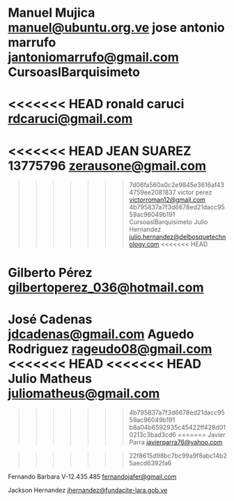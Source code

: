 Manuel Mujica manuel@ubuntu.org.ve
jose antonio marrufo
jantoniomarrufo@gmail.com
CursoaslBarquisimeto
====================
<<<<<<< HEAD
ronald caruci
rdcaruci@gmail.com
=======
<<<<<<< HEAD
JEAN SUAREZ
13775796
zerausone@gmail.com
=======
>>>>>>> 7d06fa560a0c2e9845e3616af434759ee2081837
victor perez
victorroman12@gmail.com
>>>>>>> 4b795837a7f3d6678ed21dacc9559ac96049b191
CursoaslBarquisimeto
Julio Hernandez julio.hernandez@delbosquetechnology.com
<<<<<<< HEAD

Gilberto Pérez
gilbertoperez_036@hotmail.com
=======
José Cadenas jdcadenas@gmail.com
Aguedo Rodriguez
rageudo08@gmail.com
<<<<<<< HEAD
<<<<<<< HEAD
Julio Matheus juliomatheus@gmail.com
=======
>>>>>>> 4b795837a7f3d6678ed21dacc9559ac96049b191
>>>>>>> b8a04b6592935c45422ff428d010213c3bad3cd6
=======
Javier Parra javierparra76@yahoo.com

>>>>>>> 22f8615d98bc7bc99a9f8abc14b25aecd6392fa6

Fernando Barbara V-12.435.485 fernandojafer@gmail.com

Jackson Hernandez jhernandez@fundacite-lara.gob.ve

